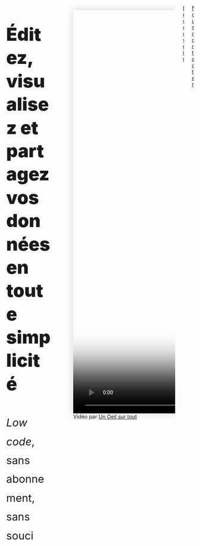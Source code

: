 <div
  style="">
  <div
    class="columns is-8 mb-6 px-3 py-0 is-centered is-align-items-center is-multiline">
    <!-- CATCHPHRASE -->
    <div class="column is-10 my-6 is-full-touch">
      <p
        class="title has-text-centered mb-0 pt-0 pb-2"
        style="font-weight: 900; line-height: 1.3; font-size: 3rem;">
        Éditez, visualisez et partagez 
        <br class="is-hidden-touch">
        vos données
        en toute simplicité
      </p>
      <p
        class="subtitle has-text-centered has-text-grey mb-0 is-hidden-touch"
        style="font-weight: 400; line-height: 1.75; font-size: 1.8rem;"
        id="video-presentation-top">
        <span>
          <i>Low code</i>,
        </span>
        <span>
          sans abonnement,
        </span>
        <span>
          sans souci
        </span>
        <!-- <figure class="is-hidden-desktop mt-6">
          <img
            class="image"
            src="https://raw.githubusercontent.com/multi-coop/datami-website-content/main/images/screenshots/gitfile-csv-preview-map-01.png"
            alt="MULTIFILES WIDGET"/>
        </figure> -->
      </p>
    </div>
    <div class="column is-10 is-full-touch py-0 has-text-centered">
      <figure
        class="image mx-0 pt-0 my-0">
        <video
          id="datami-video-presentation"
          width="1921"
          height="1080"
          style="box-shadow: 0 0 20px #D7D7D7;"
          poster="https://raw.githubusercontent.com/multi-coop/datami-website-content/images/logos/logo-DATAMI-rect-colors-03.png"
          controls>
          <!-- <source
            src="http://localhost:8800/statics/videos/DATAMI_PRESENTATION-FR.mp4"
            type="video/mp4"> -->
          <source
            src="https://raw.githubusercontent.com/multi-coop/datami-website-content/main/videos/DATAMI_PRESENTATION-FR.mp4#t=0,94"
            type="video/mp4">
        </video>
        <div class="subtitle is-size-7 has-text-grey-light has-text-right">
          Vidéo par
          <a
            class="has-text-grey-light"
            href="https://www.unoeilsurtout.com"
            target="_blank">
            Un Oeil sur tout
          </a>
        </div>
      </figure>
    </div>
    <div class="column is-10 mt-4 is-full-touch">
      <div class="columns">
        <div class="column is-6">
          <a
            href="#section-landing-simplify"
            class="button is-light is-large is-fullwidth"
            type="button">
            <span class="has-text-dark">
              <span>
                Découvrir
              </span>
            </span>
          </a>
        </div>
        <div class="column is-6">
          <a
            href="mailto:contact@multi.coop"
            class="button is-light is-large is-fullwidth"
            type="button">
            <span class="has-text-dark">
              <span>
                Nous contacter
              </span>
            </span>
          </a>
        </div>
      </div>
    </div>
    <!-- <div class="column is-6 pl-6">
      <article
        class="notification has-background-white-ter px-0 py-0"
        style="box-shadow: 0 0 20px #D7D7D7;">
        <div
          class="content is-hidden-touch"
          style="
            width: 50vw;
            height: 100%;
            min-height: 50vh;
            background-image: url('https://raw.githubusercontent.com/multi-coop/datami-website-content/main/images/screenshots/gitfile-csv-preview-map-01.png');
            background-size: cover;
            background-repeat: no-repeat;
            background-position: 0% 0%;">
        </div>
      </article> -->
    </div>
  </div>
</div>
